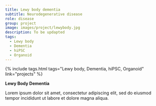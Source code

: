 ```yaml
---
title: Lewy body dementia
subtitle: Neurodegenerative disease
role: disease
group: project
image: images/project/lewybody.jpg
description: To be updapted
tags:
  - Lewy body
  - Dementia
  - hiPSC
  - Organoid
---
```


{%
  include tags.html
  tags="Lewy body, Dementia, hiPSC, Organoid"
  link="projects"
%}

<strong>Lewy Body Dementia</strong>

Lorem ipsum dolor sit amet, consectetur adipiscing elit, sed do eiusmod tempor incididunt ut labore et dolore magna aliqua.
